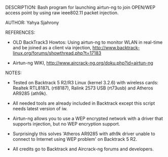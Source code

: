 
DESCRIPTION: Bash program for launching airtun-ng to join OPEN/WEP access point by using raw ieee802.11 packet injection.

AUTHOR: Yahya Sjahrony <yysjryysjr AT gmail DOT com>

REFERENCES:

- OLD BackTrack3 Howtos: Using airtun-ng to monitor WLAN in real-time and be joined as a client via injection, http://www.backtrack-linux.org/forums/showthread.php?t=17183

- Airtun-ng WIKI, http://www.aircrack-ng.org/doku.php?id=airtun-ng

NOTES:
- Tested on Backtrack 5 R2/R3 Linux (kernel 3.2.6) with wireless cards: Realtek RTL8187L (rtl8187), Ralink 2573 USB (rt73usb) and Atheros AR9285 (ath9k). 

- All needed tools are already included in Backtrack except this script needs latest version of iw.

- Airtun-ng allows you to use a WEP encrypted network with a driver that supports injection, but no WEP encryption support.

- Surprisingly this solves 'Atheros AR9285 with ath9k driver unable to connect to Internet using WEP problem' on Backtrack 5 R2. 

- All credits go to Backtrack and Aircrack-ng forums and developers.
